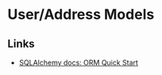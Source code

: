 # User/Address Models

## Links

- [SQLAlchemy docs: ORM Quick Start](https://docs.sqlalchemy.org/en/20/orm/quickstart.html)
